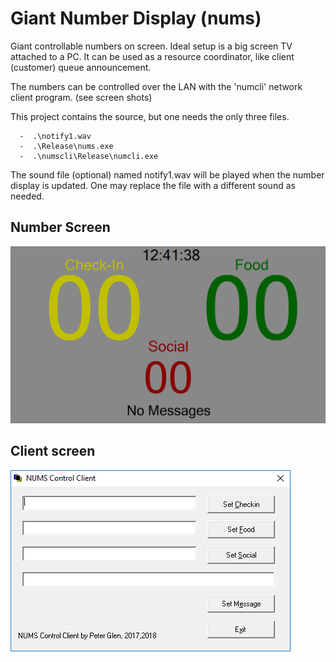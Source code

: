 # Giant Number Display (nums)

Giant controllable numbers on screen. Ideal setup is a big screen TV attached to a PC. It can be used
as a resource coordinator, like client (customer) queue announcement. 

The numbers can be controlled over the LAN with the 'numcli' network client program. (see screen shots)

This project contains the source, but one needs the only three files. 

	  -  .\notify1.wav
	  -  .\Release\nums.exe
	  -  .\numscli\Release\numcli.exe

	  
 The sound file (optional) named notify1.wav will be played when the number display is updated. 
 One may replace the file with a different sound as needed.

## Number Screen

![Screen Shot](./scr_shot.png)

## Client screen 

![Client Screen Shot](./screen_client.png)
